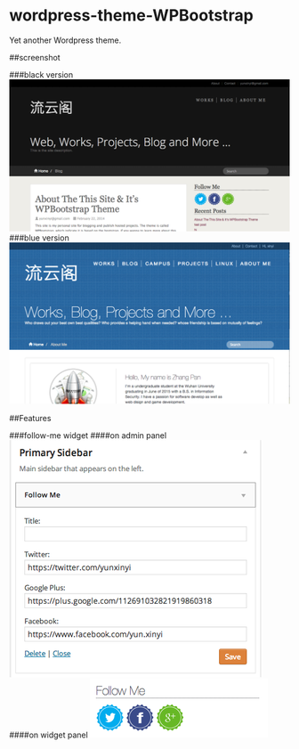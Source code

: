 wordpress-theme-WPBootstrap
==================

Yet another Wordpress theme.


##screenshot

###black version
![WPBootstrap](./screenshot1.png "WPBootstrap")
###blue version
![WPBootstrap](./screenshot2.png "WPBootstrap")


##Features

###follow-me widget
####on admin panel
![Follow me widget](./follow-me-admin.png "Follow me admin")
####on widget panel
![Follow me widget](./follow-me.png "Follow me admin")
